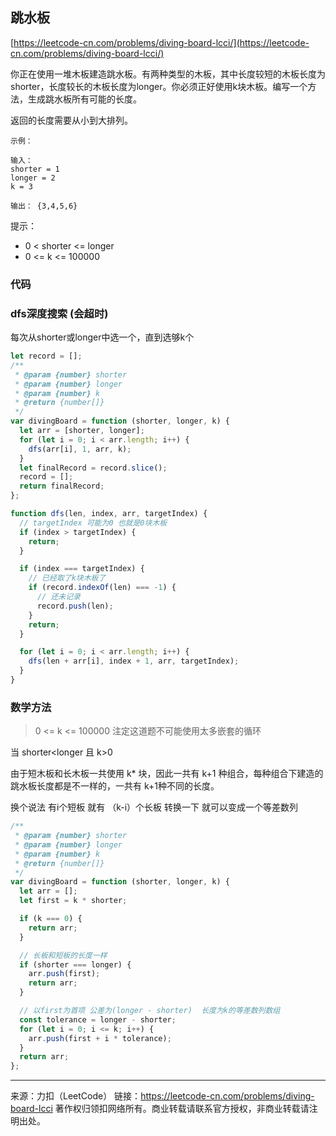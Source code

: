 ## 跳水板

 [https://leetcode-cn.com/problems/diving-board-lcci/](https://leetcode-cn.com/problems/diving-board-lcci/)



你正在使用一堆木板建造跳水板。有两种类型的木板，其中长度较短的木板长度为shorter，长度较长的木板长度为longer。你必须正好使用k块木板。编写一个方法，生成跳水板所有可能的长度。

返回的长度需要从小到大排列。

```
示例：

输入：
shorter = 1
longer = 2
k = 3

输出： {3,4,5,6}
```

提示：

* 0 < shorter <= longer
* 0 <= k <= 100000





### 代码



### dfs深度搜索 (会超时)



每次从shorter或longer中选一个，直到选够k个



```js
let record = [];
/**
 * @param {number} shorter
 * @param {number} longer
 * @param {number} k
 * @return {number[]}
 */
var divingBoard = function (shorter, longer, k) {
  let arr = [shorter, longer];
  for (let i = 0; i < arr.length; i++) {
    dfs(arr[i], 1, arr, k);
  }
  let finalRecord = record.slice();
  record = [];
  return finalRecord;
};

function dfs(len, index, arr, targetIndex) {
  // targetIndex 可能为0 也就是0块木板
  if (index > targetIndex) {
    return;
  }

  if (index === targetIndex) {
    // 已经取了k块木板了
    if (record.indexOf(len) === -1) {
      // 还未记录
      record.push(len);
    }
    return;
  }

  for (let i = 0; i < arr.length; i++) {
    dfs(len + arr[i], index + 1, arr, targetIndex);
  }
}

```





### 数学方法

> 0 <= k <= 100000 注定这道题不可能使用太多嵌套的循环



当 shorter<longer   且 k>0

由于短木板和长木板一共使用 k* 块，因此一共有 k+1 种组合，每种组合下建造的跳水板长度都是不一样的，一共有 k+1种不同的长度。



换个说法 有i个短板 就有 （k-i）个长板 转换一下 就可以变成一个等差数列



```js
/**
 * @param {number} shorter
 * @param {number} longer
 * @param {number} k
 * @return {number[]}
 */
var divingBoard = function (shorter, longer, k) {
  let arr = [];
  let first = k * shorter;

  if (k === 0) {
    return arr;
  }

  // 长板和短板的长度一样
  if (shorter === longer) {
    arr.push(first);
    return arr;
  }

  // 以first为首项 公差为(longer - shorter)  长度为k的等差数列数组
  const tolerance = longer - shorter;
  for (let i = 0; i <= k; i++) {
    arr.push(first + i * tolerance);
  }
  return arr;
};
```











-----



来源：力扣（LeetCode）
链接：https://leetcode-cn.com/problems/diving-board-lcci
著作权归领扣网络所有。商业转载请联系官方授权，非商业转载请注明出处。
